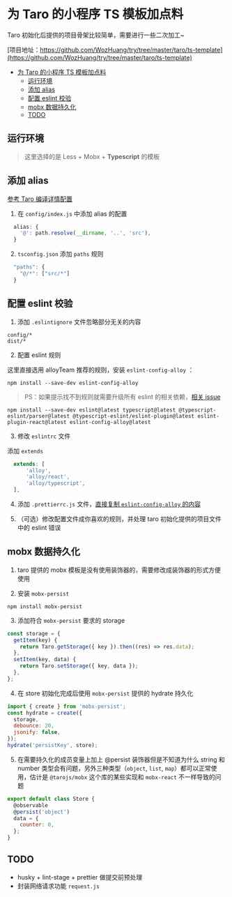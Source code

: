 # 为 Taro 的小程序 TS 模板加点料

Taro 初始化后提供的项目骨架比较简单，需要进行一些二次加工~

[项目地址：https://github.com/WozHuang/try/tree/master/taro/ts-template](https://github.com/WozHuang/try/tree/master/taro/ts-template)

- [为 Taro 的小程序 TS 模板加点料](#%e4%b8%ba-taro-%e7%9a%84%e5%b0%8f%e7%a8%8b%e5%ba%8f-ts-%e6%a8%a1%e6%9d%bf%e5%8a%a0%e7%82%b9%e6%96%99)
  - [运行环境](#%e8%bf%90%e8%a1%8c%e7%8e%af%e5%a2%83)
  - [添加 alias](#%e6%b7%bb%e5%8a%a0-alias)
  - [配置 eslint 校验](#%e9%85%8d%e7%bd%ae-eslint-%e6%a0%a1%e9%aa%8c)
  - [mobx 数据持久化](#mobx-%e6%95%b0%e6%8d%ae%e6%8c%81%e4%b9%85%e5%8c%96)
  - [TODO](#todo)

## 运行环境

> 这里选择的是 Less + Mobx + **Typescript** 的模板

## 添加 alias

[参考 Taro 编译详情配置](https://nervjs.github.io/taro/docs/config-detail.html#alias)

1. 在 `config/index.js` 中添加 alias 的配置

```js
  alias: {
    '@': path.resolve(__dirname, '..', 'src'),
  }
```

2. `tsconfig.json` 添加 `paths` 规则

```js
  "paths": {
    "@/*": ["src/*"]
  }
```

## 配置 eslint 校验

1. 添加 `.eslintignore` 文件忽略部分无关的内容

```
config/*
dist/*
```

2. 配置 eslint 规则

这里直接选用 alloyTeam 推荐的规则，安装 `eslint-config-alloy` ：

```
npm install --save-dev eslint-config-alloy
```

> PS：如果提示找不到规则就需要升级所有 eslint 的相关依赖，[相关 issue](https://github.com/AlloyTeam/eslint-config-alloy/issues/128)

```
npm install --save-dev eslint@latest typescript@latest @typescript-eslint/parser@latest @typescript-eslint/eslint-plugin@latest eslint-plugin-react@latest eslint-config-alloy@latest
```

3. 修改 `eslintrc` 文件

添加 `extends`

```js
  extends: [
      'alloy',
      'alloy/react',
      'alloy/typescript',
  ],
```

4. 添加 `.prettierrc.js` 文件，[直接复制 `eslint-config-alloy` 的内容](https://github.com/AlloyTeam/eslint-config-alloy/blob/master/.prettierrc.js)

5. （可选）修改配置文件成你喜欢的规则，并处理 taro 初始化提供的项目文件中的 eslint 错误

## mobx 数据持久化

1. taro 提供的 mobx 模板是没有使用装饰器的，需要修改成装饰器的形式方便使用

2. 安装 `mobx-persist`

```
npm install mobx-persist
```

3. 添加符合 `mobx-persist` 要求的 storage

```js
const storage = {
  getItem(key) {
    return Taro.getStorage({ key }).then((res) => res.data);
  },
  setItem(key, data) {
    return Taro.setStorage({ key, data });
  },
};
```

4. 在 store 初始化完成后使用 `mobx-persist` 提供的 hydrate 持久化

```js
import { create } from 'mobx-persist';
const hydrate = create({
  storage,
  debounce: 20,
  jsonify: false,
});
hydrate('persistKey', store);
```

5. 在需要持久化的成员变量上加上 @persist 装饰器但是不知道为什么 string 和 number 类型会有问题，另外三种类型（`object`, `list`, `map`）都可以正常使用，估计是 `@tarojs/mobx` 这个库的某些实现和 `mobx-react` 不一样导致的问题

```js
export default class Store {
  @observable
  @persist('object')
  data = {
    counter: 0,
  };
}
```

## TODO

- husky + lint-stage + prettier 做提交前预处理
- 封装网络请求功能 `request.js`
